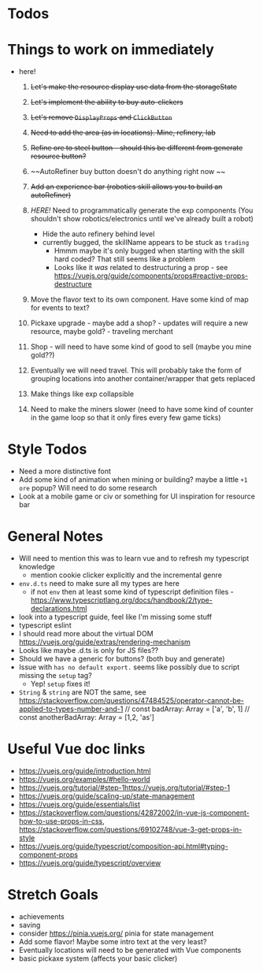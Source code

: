 # Todos

# Things to work on immediately 
* here! 
    1.  ~~Let's make the resource display use data from the storageState~~
    2. ~~Let's implement the ability to buy auto-clickers~~
    3. ~~Let's remove `DisplayProps` and `ClickButton`~~
    4. ~~Need to add the area (as in locations). Mine, refinery, lab~~
    5. ~~Refine ore to steel button - should this be different from generate resource button?~~
    7.  ~~AutoRefiner buy button doesn't do anything right now ~~

    10.  ~~Add an experience bar (robotics skill allows you to build an autoRefiner)~~
    11. *HERE!* Need to programmatically generate the exp components (You shouldn't show robotics/electronics until we've already built a robot)
        - Hide the auto refinery behind level
        - currently bugged, the skillName appears to be stuck as `trading`
            - Hmmm maybe it's only bugged when starting with the skill hard coded? That still seems like a problem
            - Looks like it *was* related to destructuring a prop - see https://vuejs.org/guide/components/props#reactive-props-destructure
    12. Move the flavor text to its own component. Have some kind of map for events to text?
    9. Pickaxe upgrade - maybe add a shop? - updates will require a new resource, maybe gold? - traveling merchant
    10. Shop - will need to have some kind of good to sell (maybe you mine gold??)
    11. Eventually we will need travel. This will probably take the form of grouping locations into another container/wrapper that gets replaced
    12. Make things like exp collapsible 
    8. Need to make the miners slower (need to have some kind of counter in the game loop so that it only fires every few game ticks)

# Style Todos
* Need a more distinctive font 
* Add some kind of animation when mining or building? maybe a little `+1 ore` popup? Will need to do some research
* Look at a mobile game or civ or something for UI inspiration for resource bar

# General Notes
* Will need to mention this was to learn vue and to refresh my typescript knowledge 
    - mention cookie clicker explicitly and the incremental genre 
* `env.d.ts` need to make sure all my types are here
    - if not `env` then at least some kind of typescript definition files - https://www.typescriptlang.org/docs/handbook/2/type-declarations.html 
* look into a typescript guide, feel like I'm missing some stuff
* typescript eslint
* I should read more about the virtual DOM https://vuejs.org/guide/extras/rendering-mechanism 
* Looks like maybe .d.ts is only for JS files?? 
* Should we have a generic for buttons? (both buy and generate)
* Issue with `has no default export.` seems like possibly due to script missing the `setup` tag?
    - Yep! `setup` fixes it!
* `String` & `string` are NOT the same, see https://stackoverflow.com/questions/47484525/operator-cannot-be-applied-to-types-number-and-1
// const badArray: Array<string> = ['a', 'b', 1]
// const anotherBadArray: Array<number> = [1,2, 'as'] 

# Useful Vue doc links
* https://vuejs.org/guide/introduction.html
* https://vuejs.org/examples/#hello-world
* https://vuejs.org/tutorial/#step-1https://vuejs.org/tutorial/#step-1
* https://vuejs.org/guide/scaling-up/state-management
* https://vuejs.org/guide/essentials/list 
* https://stackoverflow.com/questions/42872002/in-vue-js-component-how-to-use-props-in-css, https://stackoverflow.com/questions/69102748/vue-3-get-props-in-style
* https://vuejs.org/guide/typescript/composition-api.html#typing-component-props
* https://vuejs.org/guide/typescript/overview
 

# Stretch Goals
* achievements
* saving
* consider https://pinia.vuejs.org/ pinia for state management
* Add some flavor! Maybe some intro text at the very least?
* Eventually locations will need to be generated with Vue components
* basic pickaxe system (affects your basic clicker)